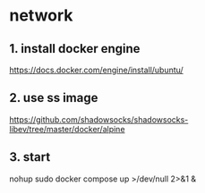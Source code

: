 # network

## 1. install docker engine
https://docs.docker.com/engine/install/ubuntu/

## 2. use ss image
https://github.com/shadowsocks/shadowsocks-libev/tree/master/docker/alpine

## 3. start
nohup sudo docker compose up >/dev/null 2>&1 &